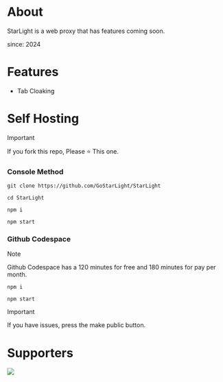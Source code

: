 

# About
StarLight is a web proxy that has features coming soon.


since: 2024
# Features

- Tab Cloaking

# Self Hosting
> [!IMPORTANT]  
> If you fork this repo, Please ⭐️ This one.

### Console Method

``` 
git clone https://github.com/GoStarLight/StarLight
```

``` 
cd StarLight
```

```
npm i
```

```
npm start
```

### Github Codespace
> [!NOTE]  
>  Github Codespace has a 120 minutes for free and 180 minutes for pay per month.

```
npm i
```

```
npm start
```
> [!IMPORTANT]  
> If you have issues, press the make public button.


# Supporters

<a href="https://github.com/GoStarLight/StarLight/graphs/contributors">
  <img src="https://contrib.rocks/image?repo=GoStarLight/StarLight" />
</a>